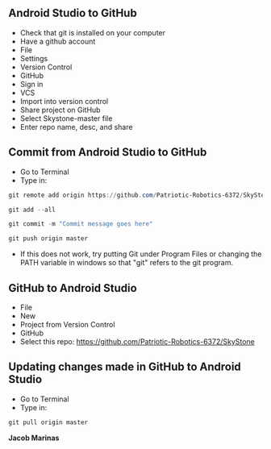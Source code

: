 ## Android Studio to GitHub
- Check that git is installed on your computer
- Have a github account
- File
- Settings 
- Version Control
- GitHub
- Sign in
- VCS 
- Import into version control
- Share project on GitHub
- Select Skystone-master file
- Enter repo name, desc, and share

## Commit from Android Studio to GitHub
- Go to Terminal
- Type in:

```powershell
git remote add origin https://github.com/Patriotic-Robotics-6372/SkyStone
```

```powershell
git add --all
```

```powershell
git commit -m "Commit message goes here"
```

```powershell
git push origin master
```

* If this does not work, try putting Git under Program Files or changing the PATH variable in windows so that "git" refers to the git program.

## GitHub to Android Studio 
- File
- New
- Project from Version Control
- GitHub
- Select this repo: https://github.com/Patriotic-Robotics-6372/SkyStone

## Updating changes made in GitHub to Android Studio
- Go to Terminal
- Type in: 
```powershell 
git pull origin master
```

__Jacob Marinas__
